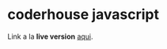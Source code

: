 # coderhouse javascript

Link a la **live version** [aqui](https://nacxom.github.io/coderhouse_js/).

